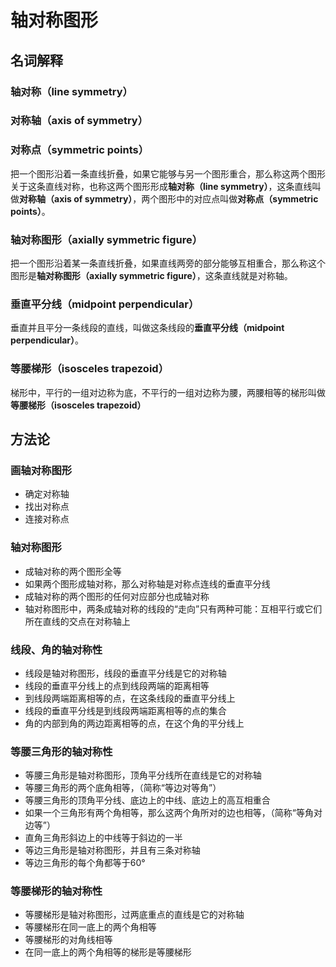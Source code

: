 # 轴对称图形

## 名词解释

### 轴对称（line symmetry）

### 对称轴（axis of symmetry）

### 对称点（symmetric points）

把一个图形沿着一条直线折叠，如果它能够与另一个图形重合，那么称这两个图形关于这条直线对称，也称这两个图形形成**轴对称（line symmetry）**，这条直线叫做**对称轴（axis of symmetry）**，两个图形中的对应点叫做**对称点（symmetric points）**。

### 轴对称图形（axially symmetric figure）

把一个图形沿着某一条直线折叠，如果直线两旁的部分能够互相重合，那么称这个图形是**轴对称图形（axially symmetric figure）**，这条直线就是对称轴。

### 垂直平分线（midpoint perpendicular）

垂直并且平分一条线段的直线，叫做这条线段的**垂直平分线（midpoint perpendicular）**。

### 等腰梯形（isosceles trapezoid）

梯形中，平行的一组对边称为底，不平行的一组对边称为腰，两腰相等的梯形叫做**等腰梯形（isosceles trapezoid）**

## 方法论

### 画轴对称图形

* 确定对称轴
* 找出对称点
* 连接对称点

### 轴对称图形

* 成轴对称的两个图形全等
* 如果两个图形成轴对称，那么对称轴是对称点连线的垂直平分线
* 成轴对称的两个图形的任何对应部分也成轴对称
* 轴对称图形中，两条成轴对称的线段的“走向”只有两种可能：互相平行或它们所在直线的交点在对称轴上

### 线段、角的轴对称性

* 线段是轴对称图形，线段的垂直平分线是它的对称轴
* 线段的垂直平分线上的点到线段两端的距离相等
* 到线段两端距离相等的点，在这条线段的垂直平分线上
* 线段的垂直平分线是到线段两端距离相等的点的集合
* 角的内部到角的两边距离相等的点，在这个角的平分线上

### 等腰三角形的轴对称性

* 等腰三角形是轴对称图形，顶角平分线所在直线是它的对称轴
* 等腰三角形的两个底角相等，（简称“等边对等角”）
* 等腰三角形的顶角平分线、底边上的中线、底边上的高互相重合
* 如果一个三角形有两个角相等，那么这两个角所对的边也相等，（简称“等角对边等”）
* 直角三角形斜边上的中线等于斜边的一半
* 等边三角形是轴对称图形，并且有三条对称轴
* 等边三角形的每个角都等于60°

### 等腰梯形的轴对称性

* 等腰梯形是轴对称图形，过两底重点的直线是它的对称轴
* 等腰梯形在同一底上的两个角相等
* 等腰梯形的对角线相等
* 在同一底上的两个角相等的梯形是等腰梯形